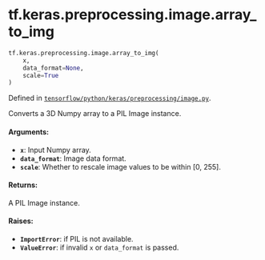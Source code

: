 <div itemscope itemtype="http://developers.google.com/ReferenceObject">
<meta itemprop="name" content="tf.keras.preprocessing.image.array_to_img" />
</div>

# tf.keras.preprocessing.image.array_to_img

``` python
tf.keras.preprocessing.image.array_to_img(
    x,
    data_format=None,
    scale=True
)
```



Defined in [`tensorflow/python/keras/preprocessing/image.py`](https://www.tensorflow.org/code/tensorflow/python/keras/preprocessing/image.py).

Converts a 3D Numpy array to a PIL Image instance.

#### Arguments:

* <b>`x`</b>: Input Numpy array.
* <b>`data_format`</b>: Image data format.
* <b>`scale`</b>: Whether to rescale image values
        to be within [0, 255].


#### Returns:

A PIL Image instance.


#### Raises:

* <b>`ImportError`</b>: if PIL is not available.
* <b>`ValueError`</b>: if invalid `x` or `data_format` is passed.